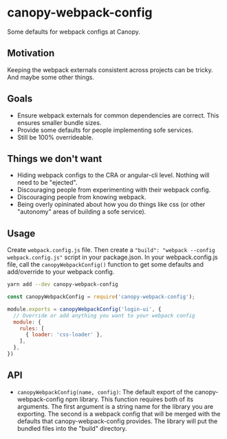 # canopy-webpack-config
Some defaults for webpack configs at Canopy.

## Motivation
Keeping the webpack externals consistent across projects can be tricky. And maybe some other things.

## Goals
- Ensure webpack externals for common dependencies are correct. This ensures smaller bundle sizes.
- Provide some defaults for people implementing sofe services.
- Still be 100% overrideable.

## Things we don't want
- Hiding webpack configs to the CRA or angular-cli level. Nothing will need to be "ejected".
- Discouraging people from experimenting with their webpack config.
- Discouraging people from knowing webpack.
- Being overly opininated about how you do things like css (or other "autonomy" areas of building a sofe service).

## Usage
Create `webpack.config.js` file. Then create a `"build": "webpack --config webpack.config.js"` script in your package.json.
In your webpack.config.js file, call the `canopyWebpackConfig()` function to get some defaults and add/override to your webpack
config.

```bash
yarn add --dev canopy-webpack-config
```

```js
const canopyWebpackConfig = require('canopy-webpack-config');

module.exports = canopyWebpackConfig('login-ui', {
  // Override or add anything you want to your webpack config
  module: {
    rules: [
      { loader: 'css-loader' },
    ],
  },
})
```

## API
- `canopyWebpackConfig(name, config)`: The default export of the canopy-webpack-config npm library. This function requires both of its arguments.
  The first argument is a string name for the library you are exporting. The second is a webpack config that will be merged with the defaults that
  canopy-webpack-config provides. The library will put the bundled files into the "build" directory.
